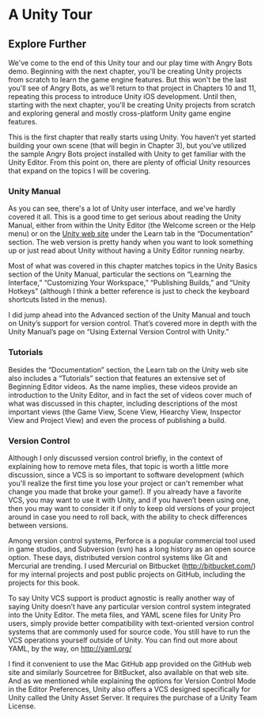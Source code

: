 # A Unity Tour

## Explore Further

We've come to the end of this Unity tour and our play time with Angry Bots demo. Beginning with the next chapter, you'll be creating Unity projects from scratch to learn the game engine features. But this won't be the last you'll see of Angry Bots, as we'll return to that project in Chapters 10 and 11, repeating this process to introduce Unity iOS development. Until then, starting with the next chapter, you'll be creating Unity projects from scratch and exploring general and mostly cross-platform Unity game engine features.

This is the first chapter that really starts using Unity. You haven’t yet started building your own scene (that will begin in Chapter 3), but you’ve utilized the sample Angry Bots project installed with Unity to get familiar with the Unity Editor. From this point on, there are plenty of official Unity resources that expand on the topics I will be covering.

### Unity Manual

As you can see, there's a lot of Unity user interface, and we've hardly covered it all. This is a good time to get serious about reading the Unity Manual, either from within the Unity Editor (the Welcome screen or the Help menu) or on the [Unity web site](http://unity3d.com/) under the Learn tab in the “Documentation” section. The web version is pretty handy when you want to look something up or just read about Unity without having a Unity Editor running nearby.

Most of what was covered in this chapter matches topics in the Unity Basics section of the Unity Manual, particular the sections on “Learning the Interface,” “Customizing Your Workspace,” “Publishing Builds,” and “Unity Hotkeys” (although I think a better reference is just to check the keyboard shortcuts listed in the menus).

I did jump ahead into the Advanced section of the Unity Manual and touch on Unity’s support for version control. That’s covered more in depth with the Unity Manual’s page on “Using External Version Control with Unity.”

### Tutorials

Besides the “Documentation” section, the Learn tab on the Unity web site also includes a “Tutorials” section that features an extensive set of Beginning Editor videos. As the name implies, these videos provide an introduction to the Unity Editor, and in fact the set of videos cover much of what was discussed in this chapter, including descriptions of the most important views (the Game View, Scene View, Hiearchy View, Inspector View and Project View) and even the process of publishing a build.

### Version Control

Although I only discussed version control briefly, in the context of explaining how to remove meta files, that topic is worth a little more discussion, since a VCS is so important to software development (which you'll realize the first time you lose your project or can't remember what change you made that broke your game!). If you already have a favorite VCS, you may want to use it with Unity, and if you haven’t been using one, then you may want to consider it if only to keep old versions of your project around in case you need to roll back, with the ability to check differences between versions.

Among version control systems, Perforce is a popular commercial tool used in game studios, and Subversion (svn) has a long history as an open source option. These days, distributed version control systems like Git and Mercurial are trending. I used Mercurial on Bitbucket (http://bitbucket.com/) for my internal projects and post public projects on GitHub, including the projects for this book.

To say Unity VCS support is product agnostic is really another way of saying Unity doesn’t have any particular version control system integrated into the Unity Editor. The meta files, and YAML scene files for Unity Pro users, simply provide better compatibility with text-oriented version control systems that are commonly used for source code. You still have to run the VCS operations yourself outside of Unity. You can find out more about YAML, by the way, on http://yaml.org/

I find it convenient to use the Mac GitHub app provided on the GitHub web site and similarly Sourcetree for BitBucket, also available on that web site. 
And as we mentioned while explaining the options for Version Control Mode in the Editor Preferences, Unity also offers a VCS designed specifically for Unity called the Unity Asset Server. It requires the purchase of a Unity Team License.